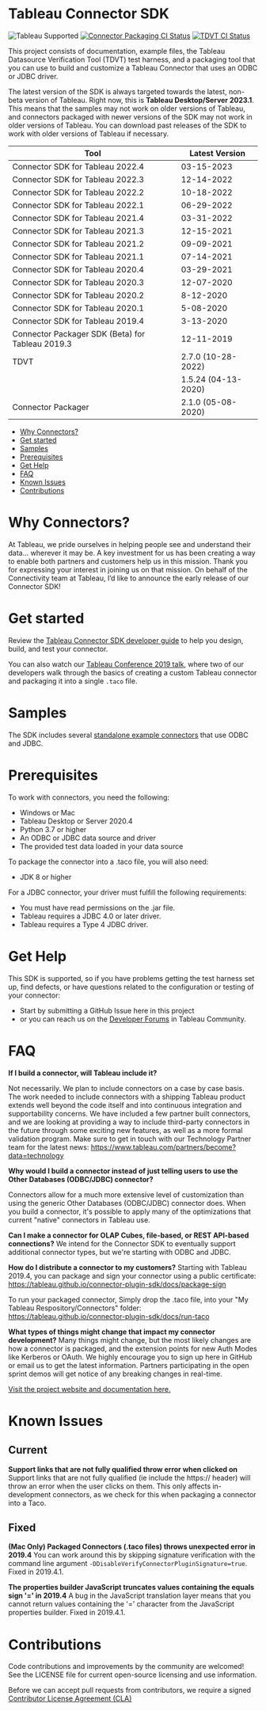 # Tableau Connector SDK

![Tableau Supported](https://img.shields.io/badge/Support%20Level-Tableau%20Supported-53bd92.svg) [![Connector Packaging CI Status](https://github.com/tableau/connector-plugin-sdk/workflows/Connector%20Packager%20CI/badge.svg?branch=master)](https://github.com/tableau/connector-plugin-sdk/actions?query=workflow%3A%22Connector+Packager+CI%22+branch%3Amaster++) [![TDVT CI Status](https://github.com/tableau/connector-plugin-sdk/workflows/TDVT%20CI/badge.svg?branch=master)](https://github.com/tableau/connector-plugin-sdk/actions?query=workflow%3A%22TDVT+CI%22+branch%3Amaster)

This project consists of documentation, example files, the Tableau Datasource Verification Tool (TDVT) test harness, and a packaging tool that you can use to build and customize a Tableau Connector that uses an ODBC or JDBC driver.

The latest version of the SDK is always targeted towards the latest, non-beta version of Tableau. Right now, this is **Tableau Desktop/Server 2023.1**. This means that the samples may not work on older versions of Tableau, and connectors packaged with newer versions of the SDK may not work in older versions of Tableau. You can download past releases of the SDK to work with older versions of Tableau if necessary.

| Tool                                             | Latest Version      |
|--------------------------------------------------|---------------------|
| Connector SDK for Tableau 2022.4                 | 03-15-2023          |
| Connector SDK for Tableau 2022.3                 | 12-14-2022          |
| Connector SDK for Tableau 2022.2                 | 10-18-2022          |
| Connector SDK for Tableau 2022.1                 | 06-29-2022          |
| Connector SDK for Tableau 2021.4                 | 03-31-2022          |
| Connector SDK for Tableau 2021.3                 | 12-15-2021          |
| Connector SDK for Tableau 2021.2                 | 09-09-2021          |
| Connector SDK for Tableau 2021.1                 | 07-14-2021          |
| Connector SDK for Tableau 2020.4                 | 03-29-2021          |
| Connector SDK for Tableau 2020.3                 | 12-07-2020          |
| Connector SDK for Tableau 2020.2                 | 8-12-2020           |
| Connector SDK for Tableau 2020.1                 | 5-08-2020           |
| Connector SDK for Tableau 2019.4                 | 3-13-2020           |
| Connector Packager SDK (Beta) for Tableau 2019.3 | 12-11-2019          |
| TDVT                                             | 2.7.0 (10-28-2022)  |
|                                                  | 1.5.24 (04-13-2020) |
| Connector Packager                               | 2.1.0 (05-08-2020)  |

* [Why Connectors?](#why-connectors)
* [Get started](#get-started)
* [Samples](#samples)
* [Prerequisites](#prerequisites)
* [Get Help](#get-help)
* [FAQ](#faq)
* [Known Issues](#known-issues)
* [Contributions](#contributions)

# Why Connectors?

At Tableau, we pride ourselves in helping people see and understand their data... wherever it may be. A key investment for us has been creating a way to enable both partners and customers help us in this mission. Thank you for expressing your interest in joining us on that mission. On behalf of the Connectivity team at Tableau, I’d like to announce the early release of our Connector SDK!

# Get started

Review the [Tableau Connector SDK developer guide](https://tableau.github.io/connector-plugin-sdk/) to help you design, build, and test your connector.

You can also watch our [Tableau Conference 2019 talk](https://www.youtube.com/watch?v=_rfQtHLWWxU), where two of our developers walk through the basics of creating a custom Tableau connector and packaging it into a single `.taco` file.

# Samples

The SDK includes several [standalone example connectors](https://github.com/tableau/connector-plugin-sdk/tree/master/samples/plugins) that use ODBC and JDBC.

# Prerequisites

To work with connectors, you need the following:

* Windows or Mac
* Tableau Desktop or Server 2020.4
* Python 3.7 or higher
* An ODBC or JDBC data source and driver
* The provided test data loaded in your data source

To package the connector into a .taco file, you will also need:

* JDK 8 or higher

For a JDBC connector, your driver must fulfill the following requirements:

* You must have read permissions on the .jar file.
* Tableau requires a JDBC 4.0 or later driver.
* Tableau requires a Type 4 JDBC driver.

# Get Help

This SDK is supported, so if you have problems getting the test harness set up, find defects, or have questions related to the configuration or testing of your connector:
* Start by submitting a GitHub Issue here in this project
* or you can reach us on the [Developer Forums](https://community.tableau.com/s/developers) in Tableau Community.


# FAQ
**If I build a connector, will Tableau include it?**

Not necessarily. We plan to include connectors on a case by case basis. The work needed to include connectors with a shipping Tableau product extends well beyond the code itself and into continuous integration and supportability concerns.  We have included a few partner built connectors, and we are looking at providing a way to include third-party connectors in the future through some exciting new features, as well as a more formal validation program.  Make sure to get in touch with our Technology Partner team for the latest news: https://www.tableau.com/partners/become?data=technology

**Why would I build a connector instead of just telling users to use the Other Databases (ODBC/JDBC) connector?**

Connectors allow for a much more extensive level of customization than using the generic Other Databases (ODBC/JDBC) connector does. When you build a connector, it's possible to apply many of the optimizations that current "native" connectors in Tableau use.

**Can I make a connector for OLAP Cubes, file-based, or REST API-based connections?**
We intend for the Connector SDK to eventually support additional connector types, but we're starting with ODBC and JDBC.

**How do I distribute a connector to my customers?**
Starting with Tableau 2019.4, you can package and sign your connector using a public certificate: https://tableau.github.io/connector-plugin-sdk/docs/package-sign

To run your packaged connector, Simply drop the .taco file, into your "My Tableau Respository/Connectors" folder: https://tableau.github.io/connector-plugin-sdk/docs/run-taco


**What types of things might change that impact my connector development?**
Many things might change, but the most likely changes are how a connector is packaged, and the extension points for new Auth Modes like Kerberos or OAuth. We highly encourage you to sign up here in GitHub or email us to get the latest information. Partners participating in the open sprint demos will get notice of any breaking changes in real-time.

[Visit the project website and documentation here.](https://tableau.github.io/connector-plugin-sdk/)


# Known Issues

## Current
**Support links that are not fully qualified throw error when clicked on**
Support links that are not fully qualified (ie include the https:// header) will throw an error when the user clicks on them. This only affects in-development connectors, as we check for this when packaging a connector into a Taco.


## Fixed
**(Mac Only) Packaged Connectors (.taco files) throws unexpected error in 2019.4**
You can work around this by skipping signature verification with the command line argument `-DDisableVerifyConnectorPluginSignature=true`.
Fixed in 2019.4.1.

**The properties builder JavaScript truncates values containing the equals sign '=' in 2019.4**
A bug in the JavaScript translation layer means that you cannot return values containing the '=' character from the JavaScript properties builder.
Fixed in 2019.4.1.

# Contributions

Code contributions and improvements by the community are welcomed!
See the LICENSE file for current open-source licensing and use information.

Before we can accept pull requests from contributors, we require a signed [Contributor License Agreement (CLA)](http://tableau.github.io/contributing.html)
